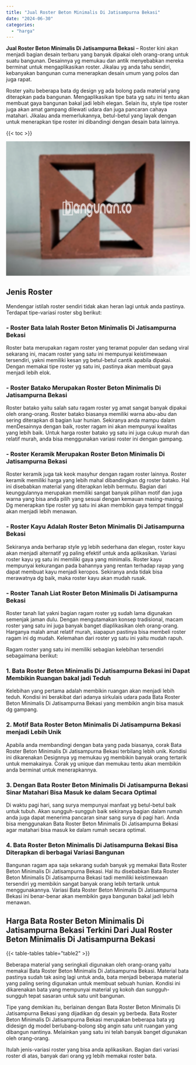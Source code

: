 ```yaml
---
title: "Jual Roster Beton Minimalis Di Jatisampurna Bekasi"
date: "2024-06-30"
categories: 
  - "harga"
---
```


**Jual Roster Beton Minimalis Di Jatisampurna Bekasi** – Roster kini akan menjadi bagian desain terbaru yang banyak dipakai oleh orang-orang untuk suatu bangunan. Desainnya yg memukau dan antik menyebabkan mereka berminat untuk mengaplikasikan roster. Jikalau yg anda tahu sendiri, kebanyakan bangunan cuma menerapkan desain umum yang polos dan juga rapat.

Roster yaitu beberapa bata dg design yg ada bolong pada material yang diterapkan pada bangunan. Mengaplikasikan tipe bata yg satu ini tentu akan membuat gaya bangunan bakal jadi lebih elegan. Selain itu, style tipe roster juga akan amat gampang dilewati udara dan juga pancaran cahaya matahari. Jikalau anda memerlukannya, betul-betul yang layak dengan untuk menerapkan tipe roster ini dibandingi dengan desain bata lainnya.

{{< toc >}}

![Jual Roster Beton Minimalis Di Jatisampurna Bekasi](/images/bata-roster-minimalis-28.png)

## Jenis Roster

Mendengar istilah roster sendiri tidak akan heran lagi untuk anda pastinya. Terdapat tipe-variasi roster sbg berikut:

### \- Roster Bata Ialah Roster Beton Minimalis Di Jatisampurna Bekasi

Roster bata merupakan ragam roster yang teramat populer dan sedang viral sekarang ini, macam roster yang satu ini mempunyai keistimewaan tersendiri, yakni memiliki kesan yg betul-betul cantik apabila dipakai. Dengan memakai tipe roster yg satu ini, pastinya akan membuat gaya menjadi lebih elok.

### \- Roster Batako Merupakan Roster Beton Minimalis Di Jatisampurna Bekasi

Roster batako yaitu salah satu ragam roster yg amat sangat banyak dipakai oleh orang-orang. Roster batako biasanya memiliki warna abu-abu dan sering diterapkan di bagian luar hunian. Sekiranya anda mampu dalam menDesainnya dengan baik, roster ragam ini akan mempunyai kwalitas yang lebih baik. Untuk harga roster batako yg satu ini juga cukup murah dan relatif murah, anda bisa menggunakan variasi roster ini dengan gampang.

### \- Roster Keramik Merupakan Roster Beton Minimalis Di Jatisampurna Bekasi

Roster keramik juga tak keok masyhur dengan ragam roster lainnya. Roster keramik memiliki harga yang lebih mahal dibandingkan dg roster batako. Hal ini disebabkan material yang diterapkan lebih bermutu. Bagian dari keunggulannya merupakan memiliki sangat banyak pilihan motif dan juga warna yang bisa anda pilih yang sesuai dengan kemauan masing-masing. Dg menerapkan tipe roster yg satu ini akan membikin gaya tempat tinggal akan menjadi lebih menawan.

### \- Roster Kayu Adalah Roster Beton Minimalis Di Jatisampurna Bekasi

Sekiranya anda berharap style yg lebih sederhana dan elegan, roster kayu akan menjadi alternatif yg paling efektif untuk anda aplikasikan. Variasi roster kayu yg satu ini memiliki gaya yang minimalis. Roster kayu mempunyai kekurangan pada bahannya yang rentan terhadap rayap yang dapat membuat kayu menjadi keropos. Sekiranya anda tidak bisa merawatnya dg baik, maka roster kayu akan mudah rusak.

### \- Roster Tanah Liat Roster Beton Minimalis Di Jatisampurna Bekasi

Roster tanah liat yakni bagian ragam roster yg sudah lama digunakan semenjak jaman dulu. Dengan mengutamakan konsep tradisional, macam roster yang satu ini juga banyak banget diaplikasikan oleh orang-orang. Harganya malah amat relatif murah, siapapun pastinya bisa membeli roster ragam ini dg mudah. Kelemahan dari roster yg satu ini yaitu mudah rapuh.

Ragam roster yang satu ini memiliki sebagian kelebihan tersendiri sebagaimana berikut:

### 1\. Bata Roster Beton Minimalis Di Jatisampurna Bekasi ini Dapat Membikin Ruangan bakal jadi Teduh

Kelebihan yang pertama adalah membikin ruangan akan menjadi lebih teduh. Kondisi ini berakibat dari adanya sirkulais udara pada Bata Roster Beton Minimalis Di Jatisampurna Bekasi yang membikin angin bisa masuk dg gampang.

### 2\. Motif Bata Roster Beton Minimalis Di Jatisampurna Bekasi menjadi Lebih Unik

Apabila anda membandingi dengan bata yang pada biasanya, corak Bata Roster Beton Minimalis Di Jatisampurna Bekasi terbilang lebih unik. Kondisi ini dikarenakan Designnya yg memukau yg membikin banyak orang tertarik untuk memakainya. Corak yg unique dan memukau tentu akan membikin anda berminat untuk menerapkannya.

### 3\. Dengan Bata Roster Beton Minimalis Di Jatisampurna Bekasi Sinar Matahari Bisa Masuk ke dalam Secara Optimal

Di waktu pagi hari, sang surya mempunyai manfaat yg betul-betul baik untuk tubuh. Akan sungguh-sungguh baik sekiranya bagian dalam rumah anda juga dapat menerima pancaran sinar sang surya di pagi hari. Anda bisa menggunakan Bata Roster Beton Minimalis Di Jatisampurna Bekasi agar matahari bisa masuk ke dalam rumah secara optimal.

### 4\. Bata Roster Beton Minimalis Di Jatisampurna Bekasi Bisa Diterapkan di berbagai Variasi Bangunan

Bangunan ragam apa saja sekarang sudah banyak yg memakai Bata Roster Beton Minimalis Di Jatisampurna Bekasi. Hal itu disebabkan Bata Roster Beton Minimalis Di Jatisampurna Bekasi tadi memiliki keistimewaan tersendiri yg membikin sangat banyak orang lebih tertarik untuk menggunakannya. Variasi Bata Roster Beton Minimalis Di Jatisampurna Bekasi ini benar-benar akan membikin gaya bangunan bakal jadi lebih menawan.

## Harga Bata Roster Beton Minimalis Di Jatisampurna Bekasi Terkini Dari Jual Roster Beton Minimalis Di Jatisampurna Bekasi

{{< table-tables table="table2" >}}

Beberapa material yang seringkali digunakan oleh orang-orang yaitu memakai Bata Roster Beton Minimalis Di Jatisampurna Bekasi. Material bata pastinya sudah tak asing lagi untuk anda, bata menjadi beberapa material yang paling sering digunakan untuk membuat sebuah hunian. Kondisi ini dikarenakan bata yang mempunyai material yg kokoh dan sungguh-sungguh tepat sasaran untuk satu unit bangunan.

Tipe yang demikian itu, berlainan dengan Bata Roster Beton Minimalis Di Jatisampurna Bekasi yang dijadikan dg desain yg berbeda. Bata Roster Beton Minimalis Di Jatisampurna Bekasi merupakan beberapa bata yg didesign dg model berlubang-bolong sbg angin satu unit ruangan yang dibangun nantinya. Melainkan yang satu ini telah banyak banget digunakan oleh orang-orang.

Itulah jenis-variasi roster yang bisa anda aplikasikan. Bagian dari variasi roster di atas, banyak dari orang yg lebih memakai roster bata.
